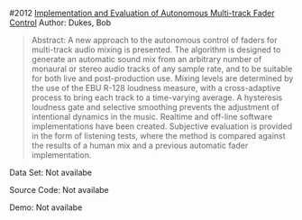 #2012 [Implementation and Evaluation of Autonomous Multi-track Fader Control](http://www.aes.org/e-lib/browse.cfm?elib=16226)
Author: Dukes, Bob
>Abstract: A new approach to the autonomous control of faders for multi-track audio mixing is presented. The algorithm is designed to generate an automatic sound mix from an arbitrary number of monaural or stereo audio tracks of any sample rate, and to be suitable for both live and post-production use. Mixing levels are determined by the use of the EBU R-128 loudness measure, with a cross-adaptive process to bring each track to a time-varying average. A hysteresis loudness gate and selective smoothing prevents the adjustment of intentional dynamics in the music. Realtime and off-line software implementations have been created. Subjective evaluation is provided in the form of listening tests, where the method is compared against the results of a human mix and a previous automatic fader implementation.

Data Set: Not availabe

Source Code: Not availabe

Demo: Not availabe

